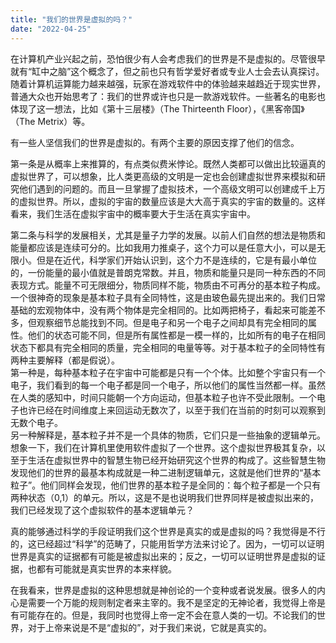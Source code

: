```yaml
---
title: "我们的世界是虚拟的吗？"
date: "2022-04-25"
---
```


在计算机产业兴起之前，恐怕很少有人会考虑我们的世界是不是虚拟的。尽管很早就有“缸中之脑”这个概念了，但之前也只有哲学爱好者或专业人士会去认真探讨。随着计算机运算能力越来越强，玩家在游戏软件中的体验越来越趋近于现实世界，普通大众也开始思考了：我们的世界或许也只是一款游戏软件。一些著名的电影也体现了这一想法，比如《第十三层楼》（The Thirteenth Floor），《黑客帝国》（The Metrix）等。

有一些人坚信我们的世界是虚拟的。有两个主要的原因支撑了他们的信念。

第一条是从概率上来推算的，有点类似费米悖论。既然人类都可以做出比较逼真的虚拟世界了，可以想象，比人类更高级的文明是一定也会创建虚拟世界来模拟和研究他们遇到的问题的。而且一旦掌握了虚拟技术，一个高级文明可以创建成千上万的虚拟世界。所以，虚拟的宇宙的数量应该是大大高于真实的宇宙的数量的。这样看来，我们生活在虚拟宇宙中的概率要大于生活在真实宇宙中。

第二条与科学的发展相关，尤其是量子力学的发展。以前人们自然的想法是物质和能量都应该是连续可分的。比如我用力推桌子，这个力可以是任意大小，可以是无限小。但是在近代，科学家们开始认识到，这个力不是连续的，它是有最小单位的，一份能量的最小值就是普朗克常数。并且，物质和能量只是同一种东西的不同表现方式。能量不可无限细分，物质同样不能，物质由不可再分的基本粒子构成。  
一个很神奇的现象是基本粒子具有全同特性，这是由玻色最先提出来的。我们日常基础的宏观物体中，没有两个物体是完全相同的。比如两把椅子，看起来可能差不多，但观察细节总能找到不同。但是电子和另一个电子之间却具有完全相同的属性。他们的状态可能不同，但是所有属性都是一模一样的，比如所有的电子在相同状态下都具有完全相同的质量，完全相同的电量等等。对于基本粒子的全同特性有两种主要解释（都是假说）。  
第一种是，每种基本粒子在宇宙中可能都是只有一个个体。比如整个宇宙只有一个电子，我们看到的每一个电子都是同一个电子，所以他们的属性当然都一样。虽然在人类的感知中，时间只能朝一个方向运动，但基本粒子也许不受此限制。一个电子也许已经在时间维度上来回运动无数次了，以至于我们在当前的时刻可以观察到无数个电子。  
另一种解释是，基本粒子并不是一个具体的物质，它们只是一些抽象的逻辑单元。想象一下，我们在计算机里使用软件虚拟了一个世界。这个虚拟世界极其复杂，以至于生活在虚拟世界中的智慧生物已经开始研究这个世界的构成了。这些智慧生物发现他们的世界的最基本构成就是一种二进制逻辑单元，这就是他们世界的“基本粒子”。他们同样会发现，他们世界的基本粒子是全同的：每个粒子都是一个只有两种状态（0,1）的单元。所以，这是不是也说明我们世界同样是被虚拟出来的，我们已经发现了这个虚拟软件的基本逻辑单元？

真的能够通过科学的手段证明我们这个世界是真实的或是虚拟的吗？我觉得是不行的，这已经超过“科学”的范畴了，只能用哲学方法来讨论了。因为，一切可以证明世界是真实的证据都有可能是被虚拟出来的；反之，一切可以证明世界是虚拟的证据，也都有可能就是真实世界的本来样貌。

在我看来，世界是虚拟的这种思想就是神创论的一个变种或者说发展。很多人的内心是需要一个万能的规则制定者来主宰的。我不是坚定的无神论者，我觉得上帝是有可能存在的。但是，我同时也觉得上帝一定不会在意人类的一切。不论我们的世界，对于上帝来说是不是“虚拟的”，对于我们来说，它就是真实的。
